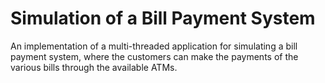 # Simulation of a Bill Payment System
An implementation of a multi-threaded application for simulating a bill payment system, where the customers can make the payments of the various bills through the available ATMs.

